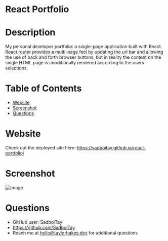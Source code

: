 # React Portfolio 

  # Description
  My personal developer portfolio: a single-page application built with React. React router provides a multi-page feel by updating the url bar and allowing the use of back and forth browser buttons, but in reality the content on the single HTML page is conditionally rendered according to the users selections.

  # Table of Contents
  * [Website](#website)
  * [Screenshot](#screenshot)
  * [Questions](#questions)

  # Website
  Check out the deployed site here: https://sadboitay.github.io/react-portfolio/
  
  # Screenshot
  
  ![image](https://user-images.githubusercontent.com/86327207/145722241-6cb829d6-8b19-4a44-a757-30462a4f615a.png)

  # Questions

  * GitHub user: SadboiTay
  * https://github.com/SadboiTay
  * Reach me at hello@taylorhakes.dev for additional questions 
